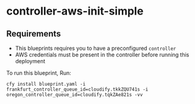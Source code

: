 # controller-aws-init-simple

## Requirements
* This blueprints requires you to have a preconfigured `controller`
* AWS credentials must be present in the controller before running this deployment  

To run this blueprint, Run: 

`cfy install blueprint.yaml -i frankfurt_controller_queue_id=cloudify.tkkZQU741s -i oregon_controller_queue_id=cloudify.tqkZAe821s -vv`